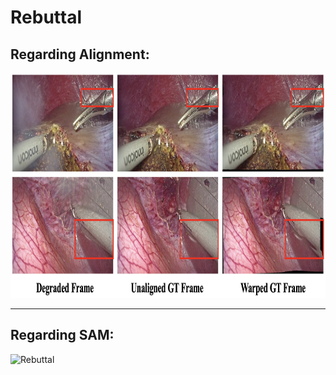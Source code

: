 # Rebuttal

## Regarding Alignment:
<div align=center>
<img src="Rebuttal-Alignment.png" height=360 width=900>
</div>

---

## Regarding SAM:
![Rebuttal](/Rebuttal-SAM.png)


